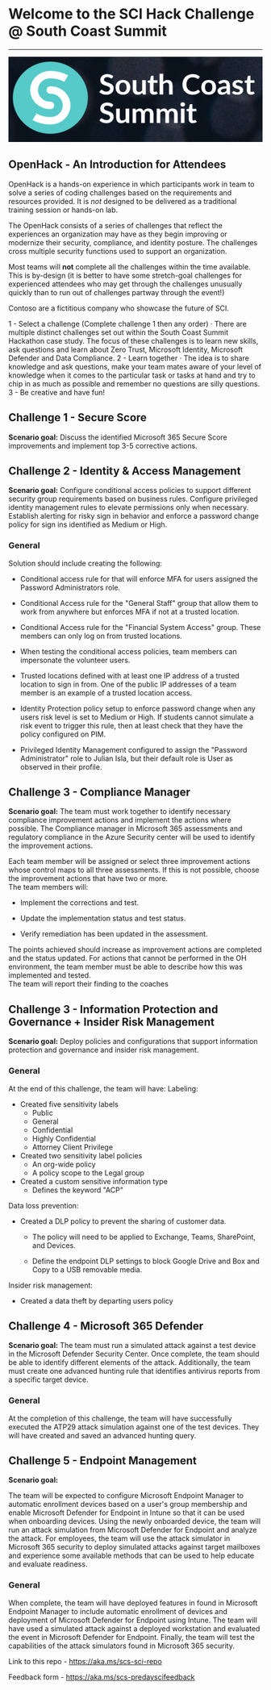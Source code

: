 # Welcome to the SCI Hack Challenge @ South Coast Summit  
----------------------------------------------------------------------------------------------------

![image](https://github.com/AllyT-MS/south-coast-summit-sci/blob/main/scs.png)

## OpenHack - An Introduction for Attendees

OpenHack is a hands-on experience in which participants work in team to solve a series of coding challenges based on the requirements and resources provided. It is *not* designed to be delivered as a traditional training session or hands-on lab.

The OpenHack consists of a series of challenges that reflect the experiences an organization may have as they begin improving or modernize their security, compliance, and identity posture. The challenges cross multiple security functions used to support an organization.

Most teams will **not** complete all the challenges within the time available. This is by-design (it is better to have some stretch-goal challenges for experienced attendees who may get through the challenges unusually quickly than to run out of challenges partway through the event!)

Contoso are a fictitious company who showcase the future of SCI. 

1 - Select a challenge (Complete challenge 1 then any order)
	· There are multiple distinct challenges set out within the South Coast Summit Hackathon case study. The focus of these challenges is to learn new skills, ask questions and learn about Zero Trust, Microsoft Identity, Microsoft Defender and Data Compliance.
2 - Learn together
	· The idea is to share knowledge and ask questions, make your team mates aware of your level of knowledge when it comes to the particular task or tasks at hand and try to chip in as much as possible and remember no questions are silly questions.
3 - Be creative and have fun!

## Challenge 1 - Secure Score

**Scenario goal:** Discuss the identified Microsoft 365 Secure Score improvements and implement top 3-5 corrective actions. 

## Challenge 2 - Identity & Access Management

**Scenario goal:** Configure conditional access policies to support different security group requirements based on business rules. Configure privileged identity management rules to elevate permissions only when necessary. Establish alerting for risky sign in behavior and enforce a password change policy for sign ins identified as Medium or High.

### General

Solution should include creating the following:

- Conditional access rule for that will enforce MFA for users assigned the Password Administrators role.

- Conditional Access rule for the "General Staff" group that allow them to work from anywhere but enforces MFA if not at a trusted location. 

- Conditional Access rule for the "Financial System Access" group. These members can only log on from trusted locations. 

- When testing the conditional access policies, team members can impersonate the volunteer users.

- Trusted locations defined with at least one IP address of a trusted location to sign in from. One of the public IP addresses of a team member is an example of a trusted location access.  

- Identity Protection policy setup to enforce password change when any users risk level is set to Medium or High. If students cannot simulate a risk event to trigger this rule, then at least check that they have the policy configured on PIM.

- Privileged Identity Management configured to assign the "Password Administrator" role to Julian Isla, but their default role is User as observed in their profile.

## Challenge 3 - Compliance Manager

**Scenario goal:** The team must work together to identify necessary compliance improvement actions and implement the actions where possible. The Compliance manager in Microsoft 365 assessments and regulatory compliance in the Azure Security center will be used to identify the improvement actions.

Each team member will be assigned or select three improvement actions whose control maps to all three assessments. If this is not possible, choose the improvement actions that have two or more.  
The team members will:

- Implement the corrections and test.

- Update the implementation status and test status.

- Verify remediation has been updated in the assessment.  

The points achieved should increase as improvement actions are completed and the status updated.
For actions that cannot be performed in the OH environment, the team member must be able to describe how this was implemented and tested.  
The team will report their finding to the coaches


## Challenge 3 - Information Protection and Governance + Insider Risk Management

**Scenario goal:** Deploy policies and configurations that support information protection and governance and insider risk management. 

### General

At the end of this challenge, the team will have:
Labeling:
- Created five sensitivity labels
    - Public
    - General
    - Confidential
    - Highly Confidential
    - Attorney Client Privilege 
- Created two sensitivity label policies
    - An org-wide policy
    - A policy scope to the Legal group
- Created a custom sensitive information type
    - Defines the keyword "ACP" 

Data loss prevention:  

- Created a DLP policy to prevent the sharing of customer data.

    - The policy will need to be applied to Exchange, Teams, SharePoint, and Devices.

    - Define the endpoint DLP settings to block Google Drive and Box and Copy to a USB removable media.

Insider risk management:  

- Created a data theft by departing users policy


## Challenge 4 - Microsoft 365 Defender

**Scenario goal:** 
The team must run a simulated attack against a test device in the Microsoft Defender Security Center. Once complete, the team should be able to identify different elements of the attack. Additionally, the team must create one advanced hunting rule that identifies antivirus reports from a specific target device. 

### General

At the completion of this challenge, the team will have successfully executed the ATP29 attack simulation against one of the test devices. They will have created and saved an advanced hunting query.

## Challenge 5 - Endpoint Management

**Scenario goal:** 

The team will be expected to configure Microsoft Endpoint Manager to automatic enrollment devices based on a user's group membership and enable Microsoft Defender for Endpoint in Intune so that it can be used when onboarding devices. Using the newly onboarded device, the team will run an attack simulation from Microsoft Defender for Endpoint and analyze the attack. For employees, the team will use the attack simulator in Microsoft 365 security to deploy simulated attacks against target mailboxes and experience some available methods that can be used to help educate and evaluate readiness.

### General
When complete, the team will have deployed features in found in Microsoft Endpoint Manager to include automatic enrollment of devices and deployment of Microsoft Defender for Endpoint using Intune. The team will have used a simulated attack against a deployed workstation and evaluated the event in Microsoft Defender for Endpoint. Finally, the team will test the capabilities of the attack simulators found in Microsoft 365 security.


Link to this repo - https://aka.ms/scs-sci-repo

Feedback form - https://aka.ms/scs-predayscifeedback









